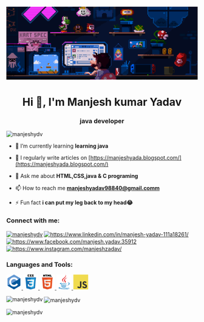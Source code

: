 ![logo](https://github.com/ManjeshYdv/manjeshYdv/blob/main/210012254-234538ff-d198-48aa-8964-37e6fd45d227.gif)
<h1 align="center">Hi 👋, I'm Manjesh kumar Yadav</h1>
<h3 align="center">java developer</h3>

<p align="left"> <img src="https://komarev.com/ghpvc/?username=manjeshydv&label=Profile%20views&color=0e75b6&style=flat" alt="manjeshydv" /> </p>

- 🌱 I’m currently learning **learning java**

- 📝 I regularly write articles on [https://manjeshyada.blogspot.com/](https://manjeshyada.blogspot.com/)

- 💬 Ask me about **HTML,CSS,java & C programing**

- 📫 How to reach me **manjeshyadav98840@gmail.comm**

- ⚡ Fun fact **i can put my leg back to my head😂**

<h3 align="left">Connect with me:</h3>
<p align="left">
<a href="https://twitter.com/manjeshydv" target="blank"><img align="center" src="https://raw.githubusercontent.com/rahuldkjain/github-profile-readme-generator/master/src/images/icons/Social/twitter.svg" alt="manjeshydv" height="30" width="40" /></a>
<a href="https://linkedin.com/in/https://www.linkedin.com/in/manjesh-yadav-111a18261/" target="blank"><img align="center" src="https://raw.githubusercontent.com/rahuldkjain/github-profile-readme-generator/master/src/images/icons/Social/linked-in-alt.svg" alt="https://www.linkedin.com/in/manjesh-yadav-111a18261/" height="30" width="40" /></a>
<a href="https://fb.com/https://www.facebook.com/manjesh.yadav.35912" target="blank"><img align="center" src="https://raw.githubusercontent.com/rahuldkjain/github-profile-readme-generator/master/src/images/icons/Social/facebook.svg" alt="https://www.facebook.com/manjesh.yadav.35912" height="30" width="40" /></a>
<a href="https://instagram.com/https://www.instagram.com/manjeshzadav/" target="blank"><img align="center" src="https://raw.githubusercontent.com/rahuldkjain/github-profile-readme-generator/master/src/images/icons/Social/instagram.svg" alt="https://www.instagram.com/manjeshzadav/" height="30" width="40" /></a>
</p>

<h3 align="left">Languages and Tools:</h3>
<p align="left"> <a href="https://www.cprogramming.com/" target="_blank" rel="noreferrer"> <img src="https://raw.githubusercontent.com/devicons/devicon/master/icons/c/c-original.svg" alt="c" width="40" height="40"/> </a> <a href="https://www.w3schools.com/css/" target="_blank" rel="noreferrer"> <img src="https://raw.githubusercontent.com/devicons/devicon/master/icons/css3/css3-original-wordmark.svg" alt="css3" width="40" height="40"/> </a> <a href="https://www.w3.org/html/" target="_blank" rel="noreferrer"> <img src="https://raw.githubusercontent.com/devicons/devicon/master/icons/html5/html5-original-wordmark.svg" alt="html5" width="40" height="40"/> </a> <a href="https://www.java.com" target="_blank" rel="noreferrer"> <img src="https://raw.githubusercontent.com/devicons/devicon/master/icons/java/java-original.svg" alt="java" width="40" height="40"/> </a> <a href="https://developer.mozilla.org/en-US/docs/Web/JavaScript" target="_blank" rel="noreferrer"> <img src="https://raw.githubusercontent.com/devicons/devicon/master/icons/javascript/javascript-original.svg" alt="javascript" width="40" height="40"/> </a> </p>

<p><img align="left" src="https://github-readme-stats.vercel.app/api/top-langs?username=manjeshydv&show_icons=true&locale=en&layout=compact" alt="manjeshydv" /></p>

<p>&nbsp;<img align="center" src="https://github-readme-stats.vercel.app/api?username=manjeshydv&show_icons=true&locale=en" alt="manjeshydv" /></p>

<p><img align="center" src="https://github-readme-streak-stats.herokuapp.com/?user=manjeshydv&" alt="manjeshydv" /></p>
